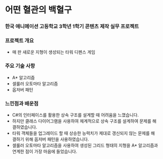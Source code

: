 # 어떤 혈관의 백혈구

### 한국 애니메이션 고등학교 3학년 1학기 콘텐츠 제작 실무 프로젝트

### 프로젝트 개요
+ 매 판 새로운 지형이 생성되는 타워 디펜스 게임

### 주요 기술 사항

+ A* 알고리즘
+ 셀룰러 오토마타 알고리즘
+ 옵저버 패턴

### 느낀점과 배운점
+ C#의 인터페이스를 활용한 상속 구조를 설계할 때 어려움을 느꼈습니다.
+ 하지만 클래스 다이어그램을 사용하여 체계적으로 상속 구조를 설계하여 문제를 해결하였습니다.
+ 타워 객체들을 업그레이드 할 때 상승한 능력치가 제대로 갱신되지 않는 문제를 해결하기 위해 옵저버 패턴을 사용하였습니다.
+ 셀룰러 오토마타 알고리즘을 사용하여 생성된 그리드 형태의 지형을 A* 알고리즘과 연계한 점이 가장 마음에 들었습니다.
